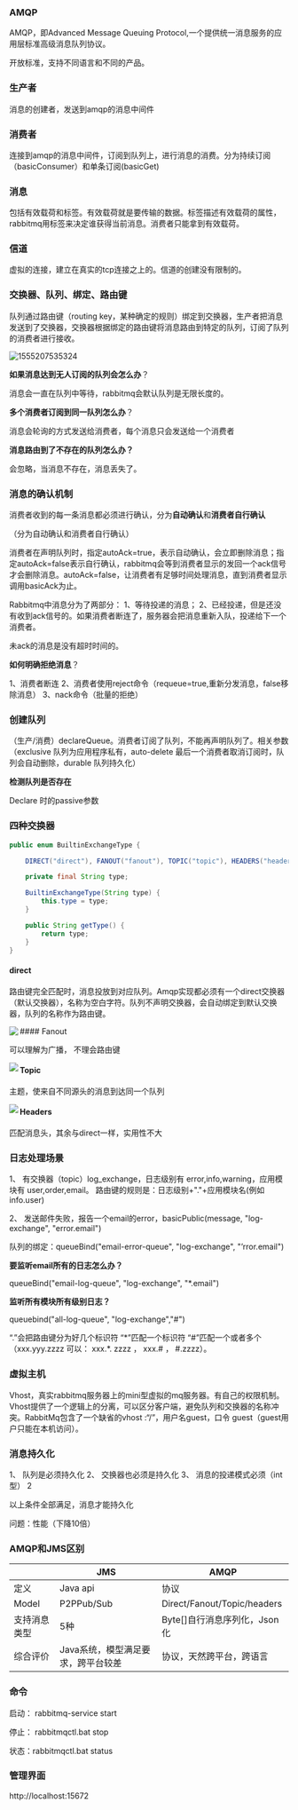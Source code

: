 ### AMQP

AMQP，即Advanced Message Queuing Protocol,一个提供统一消息服务的应用层标准高级消息队列协议。

开放标准，支持不同语言和不同的产品。

### 生产者

消息的创建者，发送到amqp的消息中间件

### 消费者

连接到amqp的消息中间件，订阅到队列上，进行消息的消费。分为持续订阅（basicConsumer）和单条订阅(basicGet)

### 消息

包括有效载荷和标签。有效载荷就是要传输的数据。标签描述有效载荷的属性，rabbitmq用标签来决定谁获得当前消息。消费者只能拿到有效载荷。

### 信道

虚拟的连接，建立在真实的tcp连接之上的。信道的创建没有限制的。

### 交换器、队列、绑定、路由键

队列通过路由键（routing key，某种确定的规则）绑定到交换器，生产者把消息发送到了交换器，交换器根据绑定的路由键将消息路由到特定的队列，订阅了队列的消费者进行接收。

![1555207535324](imgs/1555207535324.png)

**如果消息达到无人订阅的队列会怎么办**？

 消息会一直在队列中等待，rabbitmq会默认队列是无限长度的。

**多个消费者订阅到同一队列怎么办**？

消息会轮询的方式发送给消费者，每个消息只会发送给一个消费者

**消息路由到了不存在的队列怎么办？**

会忽略，当消息不存在，消息丢失了。

### 消息的确认机制

消费者收到的每一条消息都必须进行确认，分为**自动确认**和**消费者自行确认**

（分为自动确认和消费者自行确认）

消费者在声明队列时，指定autoAck=true，表示自动确认，会立即删除消息；指定autoAck=false表示自行确认，rabbitmq会等到消费者显示的发回一个ack信号才会删除消息。autoAck=false，让消费者有足够时间处理消息，直到消费者显示调用basicAck为止。

Rabbitmq中消息分为了两部分：
1、等待投递的消息；
2、已经投递，但是还没有收到ack信号的。如果消费者断连了，服务器会把消息重新入队，投递给下一个消费者。

未ack的消息是没有超时时间的。

**如何明确拒绝消息**？

 1、消费者断连
2、消费者使用reject命令（requeue=true,重新分发消息，false移除消息）
3、nack命令（批量的拒绝）

### 创建队列

（生产/消费）declareQueue。消费者订阅了队列，不能再声明队列了。相关参数（exclusive 队列为应用程序私有，auto-delete 最后一个消费者取消订阅时，队列会自动删除，durable 队列持久化）

**检测队列是否存在**

 Declare 时的passive参数

### 四种交换器

```java
public enum BuiltinExchangeType {

    DIRECT("direct"), FANOUT("fanout"), TOPIC("topic"), HEADERS("headers");

    private final String type;

    BuiltinExchangeType(String type) {
        this.type = type;
    }

    public String getType() {
        return type;
    }
}
```

#### direct

路由键完全匹配时，消息投放到对应队列。Amqp实现都必须有一个direct交换器（默认交换器），名称为空白字符。队列不声明交换器，会自动绑定到默认交换器，队列的名称作为路由键。

<div>
<img align="left" src="imgs/1555209410098.png" />
</div>
#### Fanout

可以理解为广播， 不理会路由键

<div>
<img align="left" src="imgs/1555209617421.png" />
</div>

#### Topic

主题，使来自不同源头的消息到达同一个队列

<div>
<img align="left" src="imgs/1555209630262.png" />
</div>

#### Headers

匹配消息头，其余与direct一样，实用性不大

### 日志处理场景

1、 有交换器（topic）log_exchange，日志级别有 error,info,warning，应用模块有 user,order,email。
路由键的规则是：日志级别+"."+应用模块名(例如info.user)

2、 发送邮件失败，报告一个email的error，basicPublic(message, "log-exchange", "error.email")

队列的绑定：queueBind("email-error-queue", "log-exchange", "’rror.email")

**要监听email所有的日志怎么办？**

queueBind("email-log-queue", "log-exchange", "*.email")

**监听所有模块所有级别日志？**

queuebind("all-log-queue", "log-exchange","#")

“.”会把路由键分为好几个标识符
“\*”匹配一个标识符
“#”匹配一个或者多个（xxx.yyy.zzzz 可以： xxx.*. zzzz ， xxx.# ， #.zzzz）。

### 虚拟主机

Vhost，真实rabbitmq服务器上的mini型虚拟的mq服务器。有自己的权限机制。Vhost提供了一个逻辑上的分离，可以区分客户端，避免队列和交换器的名称冲突。RabbitMq包含了一个缺省的vhost :“/”，用户名guest，口令 guest（guest用户只能在本机访问）。

### 消息持久化

1、 队列是必须持久化
2、 交换器也必须是持久化
3、 消息的投递模式必须（int型） 2 

以上条件全部满足，消息才能持久化

问题：性能（下降10倍）

### AMQP和JMS区别

|              | JMS                                | AMQP                         |
| ------------ | ---------------------------------- | ---------------------------- |
| 定义         | Java api                           | 协议                         |
| Model        | P2PPub/Sub                         | Direct/Fanout/Topic/headers  |
| 支持消息类型 | 5种                                | Byte[]自行消息序列化，Json化 |
| 综合评价     | Java系统，模型满足要求，跨平台较差 | 协议，天然跨平台，跨语言     |

### 命令

启动： rabbitmq-service start

停止： rabbitmqctl.bat stop

状态：rabbitmqctl.bat status

### 管理界面

http://localhost:15672

